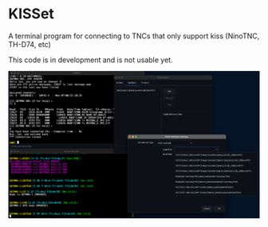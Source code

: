 # KISSet

A terminal program for connecting to TNCs that only support kiss (NinoTNC, TH-D74, etc)

This code is in development and is not usable yet.

![Picture of running node](./doc/screen2.png)

